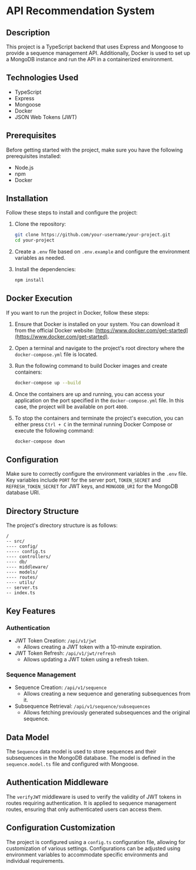 # API Recommendation System

## Description

This project is a TypeScript backend that uses Express and Mongoose to provide a sequence management API. Additionally, Docker is used to set up a MongoDB instance and run the API in a containerized environment.

## Technologies Used

- TypeScript
- Express
- Mongoose
- Docker
- JSON Web Tokens (JWT)

## Prerequisites

Before getting started with the project, make sure you have the following prerequisites installed:

- Node.js
- npm
- Docker

## Installation

Follow these steps to install and configure the project:

1. Clone the repository:

   ```bash
   git clone https://github.com/your-username/your-project.git
   cd your-project
   ```

2. Create a `.env` file based on `.env.example` and configure the environment variables as needed.

3. Install the dependencies:

   ```bash
   npm install
   ```

## Docker Execution

If you want to run the project in Docker, follow these steps:

1. Ensure that Docker is installed on your system. You can download it from the official Docker website: [https://www.docker.com/get-started](https://www.docker.com/get-started).

2. Open a terminal and navigate to the project's root directory where the `docker-compose.yml` file is located.

3. Run the following command to build Docker images and create containers:

   ```bash
   docker-compose up --build
   ```

4. Once the containers are up and running, you can access your application on the port specified in the `docker-compose.yml` file. In this case, the project will be available on port `4000`.

5. To stop the containers and terminate the project's execution, you can either press `Ctrl + C` in the terminal running Docker Compose or execute the following command:

   ```bash
   docker-compose down
   ```

## Configuration

Make sure to correctly configure the environment variables in the `.env` file. Key variables include `PORT` for the server port, `TOKEN_SECRET` and `REFRESH_TOKEN_SECRET` for JWT keys, and `MONGODB_URI` for the MongoDB database URI.

## Directory Structure

The project's directory structure is as follows:

```
/
-- src/
---- config/
----- config.ts
---- controllers/
---- db/
---- middleware/
---- models/
---- routes/
---- utils/
-- server.ts
-- index.ts
```

## Key Features

### Authentication

- JWT Token Creation: `/api/v1/jwt`
    - Allows creating a JWT token with a 10-minute expiration.
- JWT Token Refresh: `/api/v1/jwt/refresh`
    - Allows updating a JWT token using a refresh token.

### Sequence Management

- Sequence Creation: `/api/v1/sequence`
    - Allows creating a new sequence and generating subsequences from it.
- Subsequence Retrieval: `/api/v1/sequence/subsequences`
    - Allows fetching previously generated subsequences and the original sequence.

## Data Model

The `Sequence` data model is used to store sequences and their subsequences in the MongoDB database. The model is defined in the `sequence.model.ts` file and configured with Mongoose.

## Authentication Middleware

The `verifyJWT` middleware is used to verify the validity of JWT tokens in routes requiring authentication. It is applied to sequence management routes, ensuring that only authenticated users can access them.

## Configuration Customization

The project is configured using a `config.ts` configuration file, allowing for customization of various settings. Configurations can be adjusted using environment variables to accommodate specific environments and individual requirements.
